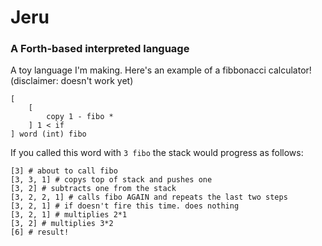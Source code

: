 # Jeru
### A Forth-based interpreted language

A toy language I'm making. Here's an example of a fibbonacci calculator! (disclaimer: doesn't work yet)

```Forth
[
    [
        copy 1 - fibo *
    ] 1 < if
] word (int) fibo
```
If you called this word with `3 fibo` the stack would progress as follows:
```
[3] # about to call fibo
[3, 3, 1] # copys top of stack and pushes one
[3, 2] # subtracts one from the stack
[3, 2, 2, 1] # calls fibo AGAIN and repeats the last two steps
[3, 2, 1] # if doesn't fire this time. does nothing
[3, 2, 1] # multiplies 2*1
[3, 2] # multiplies 3*2
[6] # result!
```
